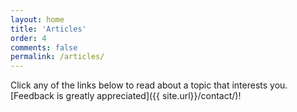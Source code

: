 ```yaml
---
layout: home
title: 'Articles'
order: 4
comments: false
permalink: /articles/
---
```


Click any of the links below to read about a topic that interests you. [Feedback is greatly appreciated]({{ site.url}}/contact/)!
